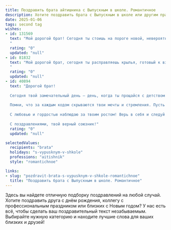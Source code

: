 ```yaml
---
title: Поздравить брата айтишника с Выпускным в школе. Романтичное
description: Хотите поздравить брата с Выпускным в школе или другим праздником? Наш ИИ создаст незабываемое поздравление, а вы обязательно выделитесь среди других.  
date: 2025-01-06
tags: second tag
wishes:
- id: 131569
  text: "Мой дорогой брат! Сегодня ты стоишь на пороге новой, невероятной жизни,  оставив позади школьные годы, полные  открытий и  первых побед. Твой путь в мир IT – это путь  к созданию чего-то прекрасного, сложного и  удивительного, как само творение. Пусть  каждая строчка кода будет  наполнена  твоей  искренностью и  творческой  энергией,  а  каждый  проект –  шедевром,  который ты  создашь  с  любовью и  увлечением.  Я  горжусь  тобой  и  верю  в  твой  блестящий  успех! С  выпускным тебя, любимый брат!
  "
  rating: "0"
  updated: "null"
- id: 81832
  text: "Мой дорогой брат, сегодня ты расправляешь крылья, готовый к взлету в мир программирования! Помни, что ты - гений IT, и твоя душа горит огоньком творчества и новаторства. Пусть каждый код, написанный тобою, будет строкой в симфонии будущего, пусть каждое решение - бриллиантом в короне твоего успеха. С любовью и гордостью, твой брат.
  "
  rating: "0"
  updated: "null"
- id: 40894
  text: "Дорогой брат!
  
  Сегодня твой замечательный день — день, когда ты прощайся с детством и с гордостью вступаешь на новый путь. Поздравляю тебя с выпускным! Впереди у тебя блестящее будущее в мире технологий. Ты — айтишник, и я верю, что сможешь покорить любые вершины, создавая прекрасные вещи своими руками.
  
  Помни, что за каждым кодом скрываются твои мечты и стремления. Пусть каждый новый проект приносит радость, а трудности становятся лишь ступенями на пути к успеху.
  
  С любовью и гордостью наблюдаю за твоим ростом! Верь в себя и следуй за мечтой — впереди только самое светлое!
  
  С поздравлениями, твой верный союзник!"
  rating: "0"
  updated: "null"

selectedValues:
  recipients: "brata"
  holidays: "s-vypusknym-v-shkole"
  professions: "aitishnik"
  style: "romantichnoe"

links:
- slug: "pozdravit-brata-s-vypusknym-v-shkole-romantichnoe"
  title: "Поздравить брата с Выпускным в школе. Романтичное"
---
```


Здесь вы найдете отличную подборку поздравлений на любой случай.
Хотите поздравить друга с днём рождения, коллегу с профессиональным праздником или близких с Новым годом? У нас есть всё, чтобы сделать ваш поздравительный текст незабываемым. Выбирайте нужную категорию и находите лучшие слова для ваших близких и друзей!
